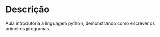 # Descrição

Aula introdutória à linguagem python, demonstrando como escrever os primeiros programas.
